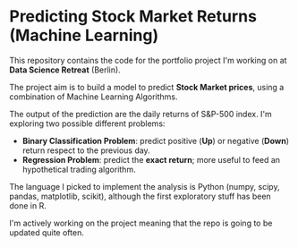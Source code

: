 Predicting Stock Market Returns (Machine Learning)
========

This repository contains the code for the portfolio project I'm working on at **Data Science Retreat** (Berlin).

The project aim is to build a model to predict **Stock Market prices**, using a combination of Machine Learning Algorithms.

The output of the prediction are the daily returns of S&P-500 index. I'm exploring two possible different problems:

* **Binary Classification Problem**: predict positive (**Up**) or negative (**Down**) return respect to the previous day.
* **Regression Problem**: predict the **exact return**; more useful to feed an hypothetical trading algorithm.

The language I picked to implement the analysis is Python (numpy, scipy, pandas, matplotlib, scikit), although the first exploratory stuff has been done in R.

I'm actively working on the project meaning that the repo is going to be updated quite often.
